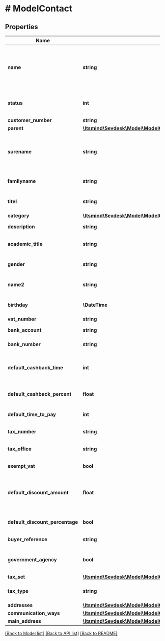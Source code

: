 # # ModelContact

## Properties

Name | Type | Description | Notes
------------ | ------------- | ------------- | -------------
**name** | **string** | The organization name.&lt;br&gt; Be aware that the type of contact will depend on this attribute.&lt;br&gt; If it holds a value, the contact will be regarded as an organization. | [optional]
**status** | **int** | Defines the status of the contact. 100 &lt;-&gt; Lead - 500 &lt;-&gt; Pending - 1000 &lt;-&gt; Active. | [optional] [default to 100]
**customer_number** | **string** | The customer number | [optional]
**parent** | [**\Itsmind\Sevdesk\Model\ModelContactParent**](ModelContactParent.md) |  | [optional]
**surename** | **string** | The &lt;b&gt;first&lt;/b&gt; name of the contact.&lt;br&gt; Yeah... not quite right in literally every way. We know.&lt;br&gt; Not to be used for organizations. | [optional]
**familyname** | **string** | The last name of the contact.&lt;br&gt; Not to be used for organizations. | [optional]
**titel** | **string** | A non-academic title for the contact. Not to be used for organizations. | [optional]
**category** | [**\Itsmind\Sevdesk\Model\ModelContactCategory**](ModelContactCategory.md) |  |
**description** | **string** | A description for the contact. | [optional]
**academic_title** | **string** | A academic title for the contact. Not to be used for organizations. | [optional]
**gender** | **string** | Gender of the contact.&lt;br&gt; Not to be used for organizations. | [optional]
**name2** | **string** | Second name of the contact.&lt;br&gt; Not to be used for organizations. | [optional]
**birthday** | **\DateTime** | Birthday of the contact.&lt;br&gt; Not to be used for organizations. | [optional]
**vat_number** | **string** | Vat number of the contact. | [optional]
**bank_account** | **string** | Bank account number (IBAN) of the contact. | [optional]
**bank_number** | **string** | Bank number of the bank used by the contact. | [optional]
**default_cashback_time** | **int** | Absolute time in days which the contact has to pay his invoices and subsequently get a cashback. | [optional]
**default_cashback_percent** | **float** | Percentage of the invoice sum the contact gets back if he paid invoices in time. | [optional]
**default_time_to_pay** | **int** | The payment goal in days which is set for every invoice of the contact. | [optional]
**tax_number** | **string** | The tax number of the contact. | [optional]
**tax_office** | **string** | The tax office of the contact (only for greek customers). | [optional]
**exempt_vat** | **bool** | Defines if the contact is freed from paying vat. | [optional]
**default_discount_amount** | **float** | The default discount the contact gets for every invoice.&lt;br&gt; Depending on defaultDiscountPercentage attribute, in percent or absolute value. | [optional]
**default_discount_percentage** | **bool** | Defines if the discount is a percentage (true) or an absolute value (false). | [optional]
**buyer_reference** | **string** | Buyer reference of the contact. | [optional]
**government_agency** | **bool** | Defines whether the contact is a government agency (true) or not (false). | [optional]
**tax_set** | [**\Itsmind\Sevdesk\Model\ModelContactTaxSet**](ModelContactTaxSet.md) |  | [optional]
**tax_type** | **string** | Defines which tax regulation the contact is using. | [optional]
**addresses** | [**\Itsmind\Sevdesk\Model\ModelContactResponseAddressesInner[]**](ModelContactResponseAddressesInner.md) |  | [optional]
**communication_ways** | [**\Itsmind\Sevdesk\Model\ModelContactResponseCommunicationWaysInner[]**](ModelContactResponseCommunicationWaysInner.md) |  | [optional]
**main_address** | [**\Itsmind\Sevdesk\Model\ModelContactAddress**](ModelContactAddress.md) |  | [optional]

[[Back to Model list]](../../README.md#models) [[Back to API list]](../../README.md#endpoints) [[Back to README]](../../README.md)
